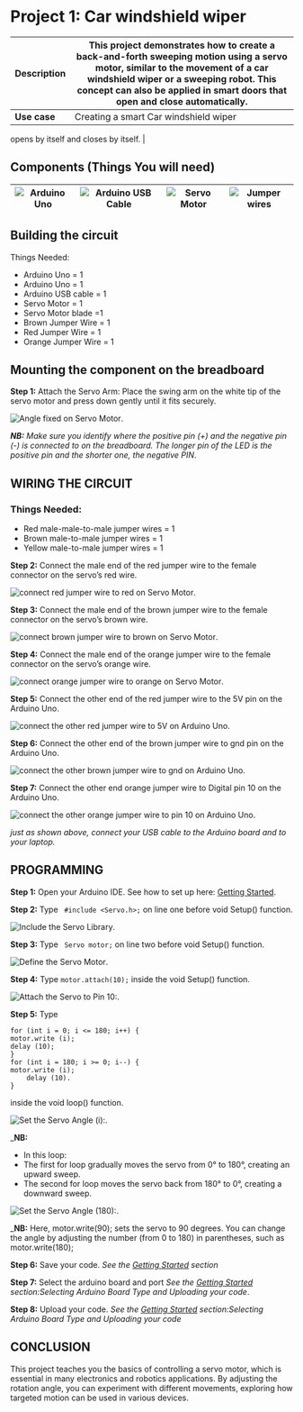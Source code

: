 # Project 1: Car windshield wiper

| **Description** | This project demonstrates how to create a back-and-forth sweeping motion using a servo motor, similar to the movement of a car windshield wiper or a sweeping robot. This concept can also be applied in smart doors that open and close automatically. |
| --------------- | ------------------------------------------------------------------------------------------------------------------------------------------------------------------------------------------------------------------------------------------------------- |
| **Use case**    | Creating a smart Car windshield wiper                                                                                                                                                                                                                   |

opens by itself and closes by itself.
|

## Components (Things You will need)

| ![Arduino Uno](../../assets/components/arduino.png) | ![Arduino USB Cable](../../assets/components/USB_Cable.png) | ![Servo Motor](../../assets/components/servormotor.png) | ![Jumper wires](../../assets/components/jump_wire.png) |
| --------------------------------------------------- | ----------------------------------------------------------- | ------------------------------------------------------- | ------------------------------------------------------ |

## Building the circuit

Things Needed:

- Arduino Uno = 1
- Arduino Uno = 1
- Arduino USB cable = 1
- Servo Motor = 1
- Servo Motor blade =1
- Brown Jumper Wire = 1
- Red Jumper Wire = 1
- Orange Jumper Wire = 1

## Mounting the component on the breadboard

**Step 1:** Attach the Servo Arm: Place the swing arm on the white tip of the servo motor and press down gently until it fits securely.

![Angle fixed on Servo Motor](../../assets/1.0/Servo_Motor/One_Angle/servo.jpg).

_**NB:** Make sure you identify where the positive pin (+) and the negative pin (-) is connected to on the breadboard. The longer pin of the LED is the positive pin and the shorter one, the negative PIN_.

## WIRING THE CIRCUIT

### Things Needed:

- Red male-male-to-male jumper wires = 1
- Brown male-to-male jumper wires = 1
- Yellow male-to-male jumper wires = 1

**Step 2:** Connect the male end of the red jumper wire to the female connector on the servo’s red wire.

![connect red jumper wire to red on Servo Motor](../../assets/1.0/Servo_Motor/One_Angle/red_servo.jpg).

**Step 3:** Connect the male end of the brown jumper wire to the female connector on the servo’s brown wire.

![connect brown jumper wire to brown on Servo Motor](../../assets/1.0/Servo_Motor/One_Angle/brown_servo.jpg).

**Step 4:** Connect the male end of the orange jumper wire to the female connector on the servo’s orange wire.

![connect orange jumper wire to orange on Servo Motor](../../assets/1.0/Servo_Motor/One_Angle/orange_servo.jpg).

**Step 5:** Connect the other end of the red jumper wire to the 5V pin on the Arduino Uno.

![connect the other red jumper wire to 5V on Arduino Uno](../../assets/1.0/Servo_Motor/One_Angle/red_5v.jpg).

**Step 6:** Connect the other end of the brown jumper wire to gnd pin on the Arduino Uno.

![connect the other brown jumper wire to gnd on Arduino Uno](../../assets/1.0/Servo_Motor/One_Angle/brown_gnd.jpg).

**Step 7:** Connect the other end orange jumper wire to Digital pin 10 on the Arduino Uno.

![connect the other orange jumper wire to pin 10 on Arduino Uno](../../assets/1.0/Servo_Motor/One_Angle/orange_10.png).

_just as shown above, connect your USB cable to the Arduino board and to your laptop._

## PROGRAMMING

**Step 1:** Open your Arduino IDE. See how to set up here: [Getting Started](../../../../README.md#getting-started).

**Step 2:** Type ` #include <Servo.h>;` on line one before void Setup() function.

![Include the Servo Library](../../assets/1.0/Servo_Motor/One_Angle/library.jpg).

**Step 3:** Type ` Servo motor;` on line two before void Setup() function.

![Define the Servo Motor](../../assets/1.0/Servo_Motor/One_Angle/servo_Define.jpg).

**Step 4:** Type `motor.attach(10);` inside the void Setup() function.

![Attach the Servo to Pin 10:](../../assets/1.0/Servo_Motor/One_Angle/attach.jpg).

**Step 5:** Type

```
for (int i = 0; i <= 180; i++) {
motor.write (i);
delay (10);
}
for (int i = 180; i >= 0; i--) {
motor.write (i);
	delay (10).
}

```

inside the void loop() function.

![Set the Servo Angle (i):](../../assets/1.0/Servo_Motor/One_Angle/wiper.png).

\_**NB:**

- In this loop:
- The first for loop gradually moves the servo from 0° to 180°, creating an upward sweep.
- The second for loop moves the servo back from 180° to 0°, creating a downward sweep.

![Set the Servo Angle (180):](../../assets/1.0/Servo_Motor/One_Angle/write_180.jpg).

\_**NB:** Here, motor.write(90); sets the servo to 90 degrees. You can change the angle by adjusting the number (from 0 to 180) in parentheses, such as motor.write(180);

**Step 6:** Save your code. _See the [Getting Started](../../../../README.md#getting-started) section_

**Step 7:** Select the arduino board and port _See the [Getting Started](../../../../README.md#getting-started) section:Selecting Arduino Board Type and Uploading your code_.

**Step 8:** Upload your code. _See the [Getting Started](../../../../README.md#getting-started) section:Selecting Arduino Board Type and Uploading your code_

## CONCLUSION

This project teaches you the basics of controlling a servo motor, which is essential in many electronics and robotics applications. By adjusting the rotation angle, you can experiment with different movements, exploring how targeted motion can be used in various devices.
